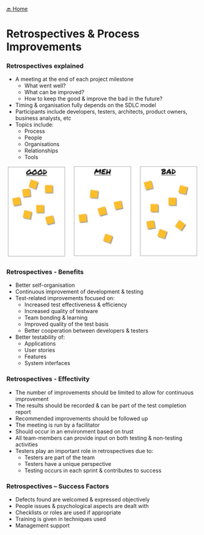 [🔙 Home](../home.md)

# Retrospectives & Process Improvements

### Retrospectives explained
* A meeting at the end of each project milestone
  * What went well?
  * What can be improved?
  * How to keep the good & improve the bad in the future?
* Timing & organisation fully depends on the SDLC model
* Participants include developers, testers, architects, product owners, business analysts, etc
* Topics include:
  * Process
  * People
  * Organisations
  * Relationships
  * Tools

![image18.png](assets/image18.png)

### Retrospectives - Benefits
* Better self-organisation
* Continuous improvement of development & testing
* Test-related improvements focused on:
  * Increased test effectiveness & efficiency
  * Increased quality of testware
  * Team bonding & learning
  * Improved quality of the test basis
  * Better cooperation between developers & testers
* Better testability of:
  * Applications
  * User stories
  * Features
  * System interfaces

### Retrospectives - Effectivity
* The number of improvements should be limited to allow for continuous improvement
* The results should be recorded & can be part of the test completion report
* Recommended improvements should be followed up
* The meeting is run by a facilitator
* Should occur in an environment based on trust
* All team-members can provide input on both testing & non-testing activities
* Testers play an important role in retrospectives due to:
  * Testers are part of the team
  * Testers have a unique perspective
  * Testing occurs in each sprint & contributes to success

### Retrospectives – Success Factors
* Defects found are welcomed & expressed objectively
* People issues & psychological aspects are dealt with
* Checklists or roles are used if appropriate
* Training is given in techniques used
* Management support